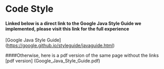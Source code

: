 # Code Style 
#### Linked below is a direct link to the Google Java Style Guide we implemented, please visit this link for the full experience
[Google Java Style Guide] (https://google.github.io/styleguide/javaguide.html)

####Otherwise, here is a pdf version of the same page without the links
[pdf version] (Google_Java_Style_Guide.pdf)

